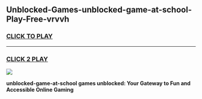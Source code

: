 
## Unblocked-Games-unblocked-game-at-school-Play-Free-vrvvh
<h3>
<a href="https://premium76.site?title=unblocked-game-at-school&ref=18A1">CLICK TO PLAY</a></h3>
<hr>

<h3>
<a href="https://premium76.site?title=unblocked-game-at-school&ref=18A1">CLICK 2 PLAY</a>
  
</h3>

<a href="https://premium76.site?title=unblocked-game-at-school&ref=18A1"><img src="https://clearcache.store/games.png"></a>


**unblocked-game-at-school games unblocked: Your Gateway to Fun and Accessible Online Gaming**
